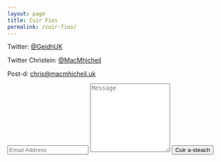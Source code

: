```yaml
---
layout: page
title: Cuir Fios
permalink: /cuir-fios/
---
```


Twitter: [@GeidhUK](https://www.twitter.com/GeidhUK)

Twitter Chrìstein: [@MacMhìcheil](https://www.twitter.com/MacMhicheil)

Post-d: [chris@macmhicheil.uk](mailto:chris@macmhicheil.uk)

<form action="https://formspree.io/{{site.email}}" method="POST">
  <div class="form-group">
    <input class="form-control" type="text" name="email" placeholder="Email Address">
    <textarea class="form-control" type="text" name="content" rows="10" placeholder="Message"></textarea>
    <input class="form-control" type="hidden" name="_next" value="/taing/">
    <input class="form-control" type="hidden" name="_subject" value="Brath ùr bho leughadair Geidh.uk">
    <input class="form-control" type="text" name="_gotcha" style="display:none">
    <input class="form-control" type="submit" value="Cuir a-steach">
  </div>
</form>
